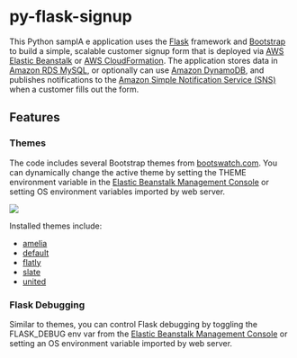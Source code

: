 # py-flask-signup
This Python samplA
e application uses the [Flask](http://flask.pocoo.org/) framework and [Bootstrap](http://getbootstrap.com/) to build a simple, scalable customer signup form that is deployed via [AWS Elastic Beanstalk](http://aws.amazon.com/elasticbeanstalk/) or [AWS CloudFormation](http://aws.amazon.com/cloudformation/). The application stores data in [Amazon RDS MySQL](http://aws.amazon.com/rds/), or optionally can use [Amazon DynamoDB](http://aws.amazon.com/dynamodb/), and publishes notifications to the [Amazon Simple Notification Service (SNS)](http://aws.amazon.com/sns/) when a customer fills out the form.

## Features

### Themes
The code includes several Bootstrap themes from [bootswatch.com](http://bootswatch.com/). You can dynamically change the active theme by setting the THEME environment variable in the [Elastic Beanstalk Management Console](https://console.aws.amazon.com/elasticbeanstalk) or setting OS environment variables imported by web server.

![](misc/theme-flow.png)

Installed themes include:

* [amelia](http://bootswatch.com/amelia)
* [default](http://bootswatch.com/default)
* [flatly](http://bootswatch.com/flatly)
* [slate](http://bootswatch.com/slate)
* [united](http://bootswatch.com/united)

### Flask Debugging
Similar to themes, you can control Flask debugging by toggling the FLASK_DEBUG env var from the [Elastic Beanstalk Management Console](https://console.aws.amazon.com/elasticbeanstalk) or setting an OS environment variable imported by web server.
